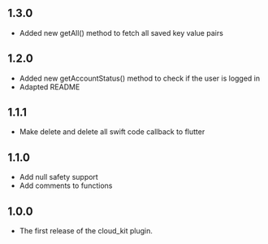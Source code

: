 ## 1.3.0
* Added new getAll() method to fetch all saved key value pairs

## 1.2.0
* Added new getAccountStatus() method to check if the user is logged in
* Adapted README

## 1.1.1
* Make delete and delete all swift code callback to flutter

## 1.1.0

* Add null safety support
* Add comments to functions

## 1.0.0

* The first release of the cloud_kit plugin.
